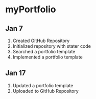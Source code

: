 # myPortfolio

## Jan 7
1. Created GitHub Repository
2. Initialized repository with stater code
3. Searched a portfolio template
4. Implemented a portfolio template

## Jan 17
1. Updated a portfolio template
2. Uploaded to GitHub Repository